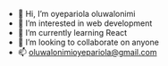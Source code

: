 - 👋 Hi, I’m oyepariola oluwalonimi
- 👀 I’m interested in web development 
- 🌱 I’m currently learning React 
- 💞️ I’m looking to collaborate on anyone
- 📫 oluwalonimioyepariola@gmail.com

<!---
oyepariolaoluwalonimi/oyepariolaoluwalonimi is a ✨ special ✨ repository because its `README.md` (this file) appears on your GitHub profile.
You can click the Preview link to take a look at your changes.
--->
